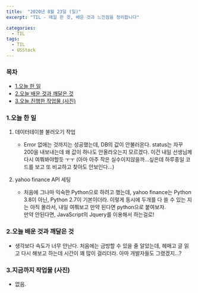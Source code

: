 ```yaml
---
title:  "2020년 8월 23일 (일)"
excerpt: "TIL - 매일 한 것, 배운 것과 느낀점을 정리합니다"

categories:
  - TIL
tags:
  - TIL
  - USStock
---
```



<h3>목차</h3>

- [1.오늘 한 일](#1오늘-한-일)
- [2.오늘 배운 것과 깨달은 것](#2오늘-배운-것과-깨달은-것)
- [3.오늘 진행한 작업물 (사진)](#3오늘-진행한-작업물-사진)
  

### 1.오늘 한 일

1. 데이터테이블 불러오기 작업
    - Error 없애는 것까지는 성공했는데, DB의 값이 안불러온다.
    status는 자꾸 200을 내보내는데 왜 값이 하나도 안올라오는지 모르겠다.
    이건 내일 선생님께 다시 여쭤봐야할듯 ㅜㅜ
    (아마 아주 작은 실수이지않을까...싶은데 하루종일 코드를 보고 또 비교하고 찾아도 안보인다...)

2. yahoo finance API 세팅
    - 처음에 그나마 익숙한 Python으로 하려고 했는데, yahoo finance는 Python 3.8이 아닌, Python 2.7이 기본이더라.
    이렇게 동시에 두개를 다 쓸 수 있는 지는 아직 몰라서, 내일 여쭤보고 만약 된다면 python으로 붙여보자.      
    만약 안된다면, JavaScript의 Jquery를 이용해서 하는걸로!

### 2.오늘 배운 것과 깨달은 것

- 생각보다 속도가 너무 안난다. 처음에는 금방할 수 있을 줄 알았는데, 헤매고 글 읽고 다시 해보고 하는데 시간이 꽤 많이 걸리더라. 아마 개발자들도 그랬겠지...?

### 3.지금까지 작업물 (사진)

- 없음.   


